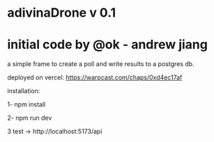 # adivinaDrone v 0.1
# initial code by @ok - andrew jiang

a simple frame to create a poll and write results to a postgres db.

deployed on vercel: https://warpcast.com/chaps/0xd4ec17af

installation:

1- npm install

2- npm run dev

3 test -> http://localhost:5173/api

